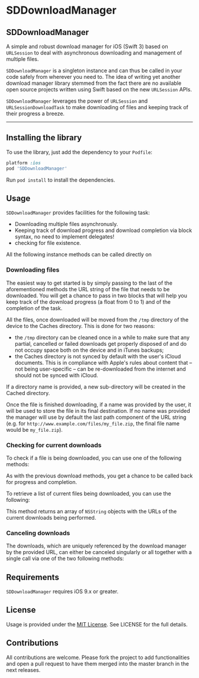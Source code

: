 SDDownloadManager
=================

## SDDownloadManager

A simple and robust download manager for iOS (Swift 3) based on `URLSession` to deal with asynchronous downloading and management of multiple files.

`SDDownloadManager` is a singleton instance and can thus be called in your code safely from wherever you need to. The idea of writing yet another download manager library stemmed from the fact there are no available open source projects written using Swift based on the new `URLSession` APIs.

`SDDownloadManager` leverages the power of `URLSession` and `URLSessionDownloadTask` to make downloading of files and keeping track of their progress a breeze.

- - - 

## Installing the library

To use the library, just add the dependency to your `Podfile`:

```ruby
platform :ios
pod 'SDDownloadManager'
```

Run `pod install` to install the dependencies.

## Usage

`SDDownloadManager` provides facilities for the following task:

- Downloading multiple files asynchronusly.
- Keeping track of download progress and download completion via block syntax, no need to implement delegates!
- checking for file existence.

All the following instance methods can be called directly on 

### Downloading files



The easiest way to get started is by simply passing to the last of the aforementioned methods the URL string of the file that needs to be downloaded. You will get a chance to pass in two blocks that will help you keep track of the download progress (a float from 0 to 1) and of the completion of the task.

All the files, once downloaded will be moved from the `/tmp` directory of the device to the Caches directory. This is done for two reasons:
 
- the `/tmp` directory can be cleaned once in a while to make sure that any partial, cancelled or failed downloads get properly disposed of and do not occupy space both on the device and in iTunes backups;
- the Caches directory is not synced by default with the user's iCloud documents. This is in compliance with Apple's rules about content that – not being user-specific – can be re-downloaded from the internet and should not be synced with iCloud.

If a directory name is provided, a new sub-directory will be created in the Cached directory.

Once the file is finished downloading, if a name was provided by the user, it will be used to store the file in its final destination. If no name was provided the manager will use by default the last path component of the URL string (e.g. for `http://www.example.com/files/my_file.zip`, the final file name would be `my_file.zip`).

### Checking for current downloads 

To check if a file is being downloaded, you can use one of the following methods:

As with the previous download methods, you get a chance to be called back for progress and completion.

To retrieve a list of current files being downloaded, you can use the following:


This method returns an array of `NSString` objects with the URLs of the current downloads being performed.

### Canceling downloads

The downloads, which are uniquely referenced by the download manager by the provided URL, can either be canceled singularly or all together with a single call via one of the two following methods:




## Requirements

`SDDownloadManager` requires iOS 9.x or greater.


## License

Usage is provided under the [MIT License](http://opensource.org/licenses/mit-license.php).  See LICENSE for the full details.

## Contributions

All contributions are welcome. Please fork the project to add functionalities and open a pull request to have them merged into the master branch in the next releases.
